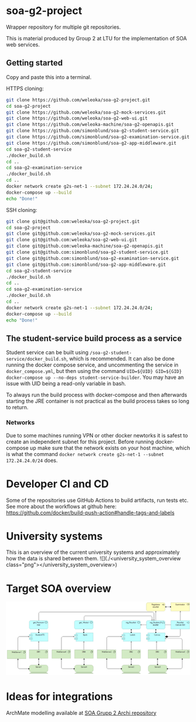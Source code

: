 # soa-g2-project

Wrapper repository for multiple git repositories.

This is material produced by Group 2 at LTU for the implementation of SOA web services.


## Getting started
Copy and paste this into a terminal.

HTTPS cloning:
```bash
git clone https://github.com/weleoka/soa-g2-project.git
cd soa-g2-project
git clone https://github.com/weleoka/soa-g2-mock-services.git
git clone https://github.com/weleoka/soa-g2-web-ui.git
git clone https://github.com/weleoka-machine/soa-g2-openapis.git
git clone https://github.com/simonblund/soa-g2-student-service.git
git clone https://github.com/simonblund/soa-g2-examination-service.git
git clone https://github.com/simonblund/soa-g2-app-middleware.git
cd soa-g2-student-service
./docker_build.sh
cd ..
cd soa-g2-examination-service
./docker_build.sh
cd ..
docker network create g2s-net-1 --subnet 172.24.24.0/24;
docker-compose up --build
echo "Done!"
```

SSH cloning:
```bash
git clone git@github.com:weleoka/soa-g2-project.git
cd soa-g2-project
git clone git@github.com:weleoka/soa-g2-mock-services.git
git clone git@github.com:weleoka/soa-g2-web-ui.git
git clone git@github.com:weleoka-machine/soa-g2-openapis.git
git clone git@github.com:simonblund/soa-g2-student-service.git
git clone git@github.com:simonblund/soa-g2-examination-service.git
git clone git@github.com:simonblund/soa-g2-app-middleware.git
cd soa-g2-student-service
./docker_build.sh
cd ..
cd soa-g2-examination-service
./docker_build.sh
cd ..
docker network create g2s-net-1 --subnet 172.24.24.0/24;
docker-compose up --build
echo "Done!"
```


## The student-service build process as a service
Student service can be built using `/soa-g2-student-service/docker_build.sh`, which is recommended. It can also be done running the docker compose service, and uncommenting the service in `docker_compose.yml`, but then using the command `UID=${UID} GID=${GID} docker-compose up --no-deps student-service-builder`. You may have an issue with UID being a read-only variable in bash. 

To always run the build process with docker-compose and then afterwards starting the JRE container is not practical as the build process takes so long to return.


### Networks
Due to some machines running VPN or other docker newtorks it is safest to create an independent subnet for this project. Before running docker-compose up make sure that the network exists on your host machine, which is what the command `docker network create g2s-net-1 --subnet 172.24.24.0/24` does.


# Developer CI and CD
Some of the repositories use GitHub Actions to build artifacts, run tests etc. See more about the workflows at github here: https://github.com/docker/build-push-action#handle-tags-and-labels


# University systems
This is an overview of the current university systems and approximately how the data is shared between them.
![](./<university_system_overview class="png"></university_system_overview>)


# Target SOA overview
![](./SOA_overview_target.png)


# Ideas for integrations
ArchMate modelling available at [SOA Grupp 2 Archi repository](https://weleoka.github.io/soa-g2-project/)